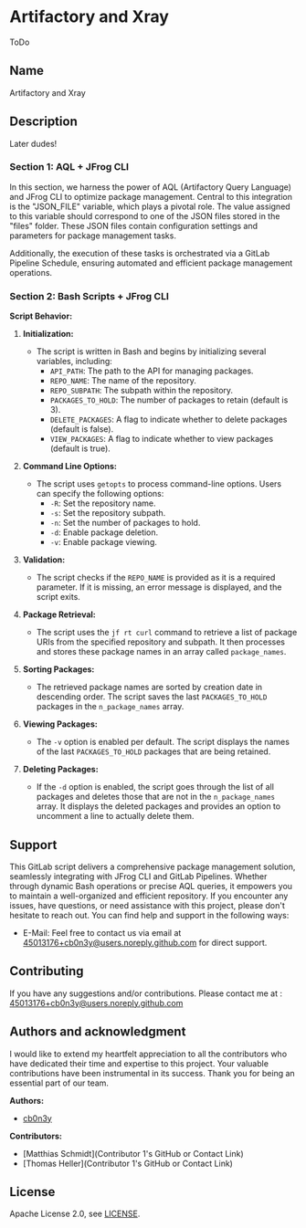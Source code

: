 # Artifactory and Xray

ToDo

## Name
Artifactory and Xray

## Description

Later dudes!

### Section 1: AQL + JFrog CLI 

In this section, we harness the power of AQL (Artifactory Query Language) and JFrog CLI to optimize package management. Central to this integration is the "JSON_FILE" variable, which plays a pivotal role. The value assigned to this variable should correspond to one of the JSON files stored in the "files" folder. These JSON files contain configuration settings and parameters for package management tasks.

Additionally, the execution of these tasks is orchestrated via a GitLab Pipeline Schedule, ensuring automated and efficient package management operations.

### Section 2: Bash Scripts + JFrog CLI

**Script Behavior:**

1. **Initialization:**
   - The script is written in Bash and begins by initializing several variables, including:
     - `API_PATH`: The path to the API for managing packages.
     - `REPO_NAME`: The name of the repository.
     - `REPO_SUBPATH`: The subpath within the repository.
     - `PACKAGES_TO_HOLD`: The number of packages to retain (default is 3).
     - `DELETE_PACKAGES`: A flag to indicate whether to delete packages (default is false).
     - `VIEW_PACKAGES`: A flag to indicate whether to view packages (default is true).

2. **Command Line Options:**
   - The script uses `getopts` to process command-line options. Users can specify the following options:
     - `-R`: Set the repository name.
     - `-s`: Set the repository subpath.
     - `-n`: Set the number of packages to hold.
     - `-d`: Enable package deletion.
     - `-v`: Enable package viewing.

3. **Validation:**
   - The script checks if the `REPO_NAME` is provided as it is a required parameter. If it is missing, an error message is displayed, and the script exits.

4. **Package Retrieval:**
   - The script uses the `jf rt curl` command to retrieve a list of package URIs from the specified repository and subpath. It then processes and stores these package names in an array called `package_names`.

5. **Sorting Packages:**
   - The retrieved package names are sorted by creation date in descending order. The script saves the last `PACKAGES_TO_HOLD` packages in the `n_package_names` array.

6. **Viewing Packages:**
   - The `-v` option is enabled per default. The script displays the names of the last `PACKAGES_TO_HOLD` packages that are being retained.

7. **Deleting Packages:**
   - If the `-d` option is enabled, the script goes through the list of all packages and deletes those that are not in the `n_package_names` array. It displays the deleted packages and provides an option to uncomment a line to actually delete them.

## Support
This GitLab script delivers a comprehensive package management solution, seamlessly integrating with JFrog CLI and GitLab Pipelines. Whether through dynamic Bash operations or precise AQL queries, it empowers you to maintain a well-organized and efficient repository.
If you encounter any issues, have questions, or need assistance with this project, please don't hesitate to reach out. You can find help and support in the following ways:

* E-Mail: Feel free to contact us via email at 45013176+cb0n3y@users.noreply.github.com for direct support.

## Contributing

If you have any suggestions and/or contributions. Please contact me at : 45013176+cb0n3y@users.noreply.github.com

## Authors and acknowledgment
I would like to extend my heartfelt appreciation to all the contributors who have dedicated their time and expertise to this project. Your valuable contributions have been instrumental in its success. Thank you for being an essential part of our team.

**Authors:**
- [cb0n3y](https://github.com/cb0n3y)

**Contributors:**
- [Matthias Schmidt](Contributor 1's GitHub or Contact Link)
- [Thomas Heller](Contributor 1's GitHub or Contact Link)
## License
Apache License 2.0, see [LICENSE](https://test-git.pixelpark.com/dig-pix/artifactory/artifactory-cleanup/-/blob/main/LICENSE?ref_type=heads).
